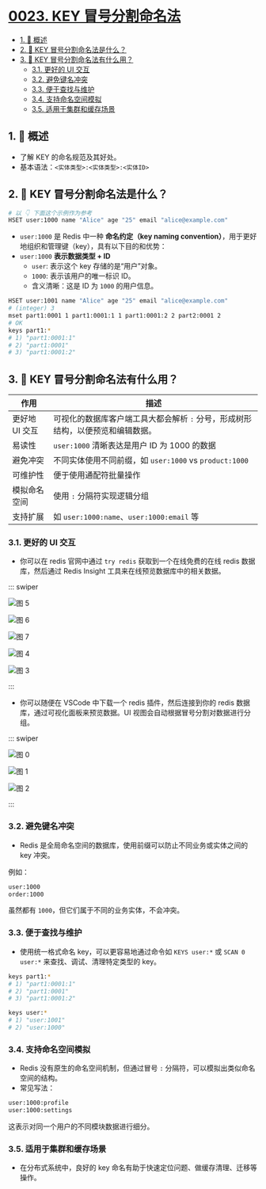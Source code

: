 # [0023. KEY 冒号分割命名法](https://github.com/Tdahuyou/TNotes.redis/tree/main/notes/0023.%20KEY%20%E5%86%92%E5%8F%B7%E5%88%86%E5%89%B2%E5%91%BD%E5%90%8D%E6%B3%95)

<!-- region:toc -->

- [1. 📝 概述](#1--概述)
- [2. 🤔 KEY 冒号分割命名法是什么？](#2--key-冒号分割命名法是什么)
- [3. 🤔 KEY 冒号分割命名法有什么用？](#3--key-冒号分割命名法有什么用)
  - [3.1. 更好的 UI 交互](#31-更好的-ui-交互)
  - [3.2. 避免键名冲突](#32-避免键名冲突)
  - [3.3. 便于查找与维护](#33-便于查找与维护)
  - [3.4. 支持命名空间模拟](#34-支持命名空间模拟)
  - [3.5. 适用于集群和缓存场景](#35-适用于集群和缓存场景)

<!-- endregion:toc -->

## 1. 📝 概述

- 了解 KEY 的命名规范及其好处。
- 基本语法：`<实体类型>:<实体类型>:<实体ID>`

## 2. 🤔 KEY 冒号分割命名法是什么？

```bash
# 以 👇 下面这个示例作为参考
HSET user:1000 name "Alice" age "25" email "alice@example.com"
```

- `user:1000` 是 Redis 中一种 **命名约定（key naming convention）**，用于更好地组织和管理键（key），具有以下目的和优势：
- `user:1000` **表示数据类型 + ID**
  - `user`: 表示这个 key 存储的是“用户”对象。
  - `1000`: 表示该用户的唯一标识 ID。
  - 含义清晰：这是 ID 为 `1000` 的用户信息。

```bash
HSET user:1001 name "Alice" age "25" email "alice@example.com"
# (integer) 3
mset part1:0001 1 part1:0001:1 1 part1:0001:2 2 part2:0001 2
# OK
keys part1:*
# 1) "part1:0001:1"
# 2) "part1:0001"
# 3) "part1:0001:2"
```

## 3. 🤔 KEY 冒号分割命名法有什么用？

| 作用 | 描述 |
| --- | --- |
| 更好地 UI 交互 | 可视化的数据库客户端工具大都会解析 `:` 分号，形成树形结构，以便预览和编辑数据。 |
| 易读性 | `user:1000` 清晰表达是用户 ID 为 1000 的数据 |
| 避免冲突 | 不同实体使用不同前缀，如 `user:1000` vs `product:1000` |
| 可维护性 | 便于使用通配符批量操作 |
| 模拟命名空间 | 使用 `:` 分隔符实现逻辑分组 |
| 支持扩展 | 如 `user:1000:name`、`user:1000:email` 等 |

### 3.1. 更好的 UI 交互

- 你可以在 redis 官网中通过 `try redis` 获取到一个在线免费的在线 redis 数据库，然后通过 Redis Insight 工具来在线预览数据库中的相关数据。

::: swiper

![图 5](https://cdn.jsdelivr.net/gh/Tdahuyou/imgs@main/2025-07-04-10-57-29.png)

![图 6](https://cdn.jsdelivr.net/gh/Tdahuyou/imgs@main/2025-07-04-10-58-02.png)

![图 7](https://cdn.jsdelivr.net/gh/Tdahuyou/imgs@main/2025-07-04-10-58-38.png)

![图 4](https://cdn.jsdelivr.net/gh/Tdahuyou/imgs@main/2025-07-04-10-55-25.png)

![图 3](https://cdn.jsdelivr.net/gh/Tdahuyou/imgs@main/2025-07-04-10-54-41.png)

:::

- 你可以随便在 VSCode 中下载一个 redis 插件，然后连接到你的 redis 数据库，通过可视化面板来预览数据。UI 视图会自动根据冒号分割对数据进行分组。

::: swiper

![图 0](https://cdn.jsdelivr.net/gh/Tdahuyou/imgs@main/2025-07-04-10-52-59.png)

![图 1](https://cdn.jsdelivr.net/gh/Tdahuyou/imgs@main/2025-07-04-10-53-21.png)

![图 2](https://cdn.jsdelivr.net/gh/Tdahuyou/imgs@main/2025-07-04-10-53-31.png)

:::

### 3.2. 避免键名冲突

- Redis 是全局命名空间的数据库，使用前缀可以防止不同业务或实体之间的 key 冲突。

例如：

```bash
user:1000
order:1000
```

虽然都有 `1000`，但它们属于不同的业务实体，不会冲突。

### 3.3. 便于查找与维护

- 使用统一格式命名 key，可以更容易地通过命令如 `KEYS user:*` 或 `SCAN 0 user:*` 来查找、调试、清理特定类型的 key。

```bash
keys part1:*
# 1) "part1:0001:1"
# 2) "part1:0001"
# 3) "part1:0001:2"

keys user:*
# 1) "user:1001"
# 2) "user:1000"
```

### 3.4. 支持命名空间模拟

- Redis 没有原生的命名空间机制，但通过冒号 `:` 分隔符，可以模拟出类似命名空间的结构。
- 常见写法：

```bash
user:1000:profile
user:1000:settings
```

这表示对同一个用户的不同模块数据进行细分。

### 3.5. 适用于集群和缓存场景

- 在分布式系统中，良好的 key 命名有助于快速定位问题、做缓存清理、迁移等操作。
